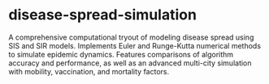 # disease-spread-simulation
A comprehensive computational tryout of modeling disease spread using SIS and SIR models. Implements Euler and Runge-Kutta numerical methods to simulate epidemic dynamics. Features comparisons of algorithm accuracy and performance, as well as an advanced multi-city simulation with mobility, vaccination, and mortality factors.
